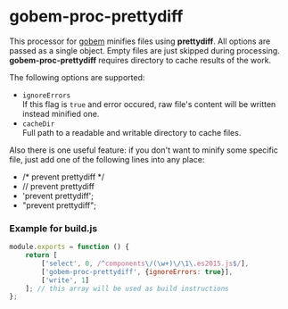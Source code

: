# gobem-proc-prettydiff
This processor for [gobem](https://github.com/Enet/gobem) minifies files using **prettydiff**. All options are passed as a single object. Empty files are just skipped during processing. **gobem-proc-prettydiff** requires directory to cache results of the work.

The following options are supported:
* `ignoreErrors`<br>
If this flag is `true` and error occured, raw file's content will be written instead minified one.
* `cacheDir`<br>
Full path to a readable and writable directory to cache files.

Also there is one useful feature: if you don't want to minify some specific file, just add one of the following lines into any place:
* /* prevent prettydiff */
* // prevent prettydiff
* 'prevent prettydiff';
* "prevent prettydiff";

### Example for **build.js**
```javascript
module.exports = function () {
    return [
        ['select', 0, /^components\/(\w+)\/\1\.es2015.js$/],
        ['gobem-proc-prettydiff', {ignoreErrors: true}],
        ['write', 1]
    ]; // this array will be used as build instructions
};
```
